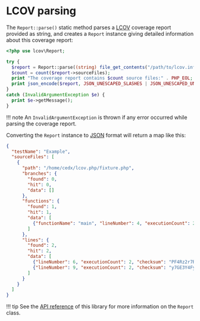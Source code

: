# LCOV parsing
The `Report::parse()` static method parses a [LCOV](https://github.com/linux-test-project/lcov) coverage report provided as string,
and creates a `Report` instance giving detailed information about this coverage report:

```php
<?php use lcov\Report;

try {
  $report = Report::parse((string) file_get_contents("/path/to/lcov.info"));
  $count = count($report->sourceFiles);
  print "The coverage report contains $count source files:" . PHP_EOL;
  print json_encode($report, JSON_UNESCAPED_SLASHES | JSON_UNESCAPED_UNICODE);
}
catch (InvalidArgumentException $e) {
  print $e->getMessage();
}
```

!!! note
    An `InvalidArgumentException` is thrown if any error occurred while parsing the coverage report.

Converting the `Report` instance to [JSON](https://www.json.org) format will return a map like this:

```json
{
  "testName": "Example",
  "sourceFiles": [
    {
      "path": "/home/cedx/lcov.php/fixture.php",
      "branches": {
        "found": 0,
        "hit": 0,
        "data": []
      },
      "functions": {
        "found": 1,
        "hit": 1,
        "data": [
          {"functionName": "main", "lineNumber": 4, "executionCount": 2}
        ]
      },
      "lines": {
        "found": 2,
        "hit": 2,
        "data": [
          {"lineNumber": 6, "executionCount": 2, "checksum": "PF4Rz2r7RTliO9u6bZ7h6g"},
          {"lineNumber": 9, "executionCount": 2, "checksum": "y7GE3Y4FyXCeXcrtqgSVzw"}
        ]
      }
    }
  ]
}
```

!!! tip
    See the [API reference](../api/) of this library for more information on the `Report` class.

